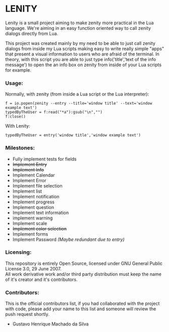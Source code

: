 # LENITY
Lenity is a small project aiming to make zenity more practical in the Lua language. We're aiming in an easy function oriented way to call zenity dialogs directly from Lua.

This project was created mainly by my need to be able to just call zenity dialogs from inside my Lua scripts making easy to write really simple "apps" that present a visual information to users who are afraid of the terminal. In theory, with this script you are able to just type info('title','text of the info message') to open the an info box on zenity from inside of your Lua scripts for example.

### Usage:
Normally, with zenity (from inside a Lua script or the Lua interpreter):
```
f = io.popen(zenity --entry --title='window title' --text='window example text')
typedByTheUser = f:read("*a"):gsub("\n","")
f:close()
```
With Lenity:
```
typedByTheUser = entry('window title','window example text')
```

### Milestones:
 * Fully implement tests for fields
 * ~~Implement Entry~~
 * ~~Implement Info~~
 * Implement Calendar
 * Implement Error
 * Implement file selection
 * Implement list
 * Implement notification
 * Implement progress
 * Implement question
 * Implement text information
 * implement warning
 * Implement scale
 * ~~Implement color selection~~
 * Implement forms
 * Implement Password *(Maybe redundant due to entry)*

### Licensing:
This repository is entirely Open Source, licensed under GNU General Public License 3.0, 29 June 2007.   
All work derivative work and/or third party distribution must keep the name of it's creator and it's contributors.

### Contributors:
This is the official contributors list, if you had collaborated with the project with code, please add your name to this list and someone will review the push request shortly.
 * Gustavo Henrique Machado da Silva
